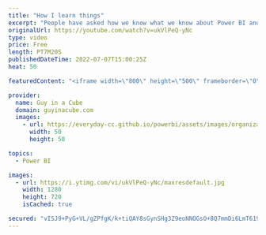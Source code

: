 ```yaml
---
title: "How I learn things"
excerpt: "People have asked how we know what we know about Power BI and other items like Video Editing or YouTube. In this video, I let you in on my process!  📢 Become a member: https://guyinacu.be/membership \r \r *******************\r \r Want to take your Power BI skills to the next level? We have training courses"
originalUrl: https://youtube.com/watch?v=ukVlPeQ-yNc
type: video
price: Free
length: PT7M20S
publishedDateTime: 2022-07-07T15:00:25Z
heat: 50

featuredContent: "<iframe width=\"800\" height=\"500\" frameborder=\"0\" src=\"https://www.youtube.com/embed/ukVlPeQ-yNc\" allow=\"accelerometer; autoplay; encrypted-media; gyroscope; picture-in-picture\" allowfullscreen></iframe>"

provider:
  name: Guy in a Cube
  domain: guyinacube.com
  images:
    - url: https://everyday-cc.github.io/powerbi/assets/images/organizations/guyinacube.com-50x50.jpg
      width: 50
      height: 50

topics:
  - Power BI

images:
  - url: https://i.ytimg.com/vi/ukVlPeQ-yNc/maxresdefault.jpg
    width: 1280
    height: 720
    isCached: true

secured: "vISJ9+PyG+VL/gZPfgK/k+tiQAY8sGynSHg3Z9eoNNOGsO+8Q7mmDi6LmT619PIEZn49VpOUZ/+Kjmy8G7ExINqi1+3RhuGGKKL4iPE2rUp7DwLm5o4N+iGXld5EETkrX4XMHLCHBHo1f8Gq3JGECqlVrTeIYEbhylo95BM5EwC7FKb8FNwgCMIzR+TNAfR3uL1v8rcCuSZXQ2Y4deIUSQDXSSqwV0JmGV9D0DLNU2PxwroonL7+7008MMQW6W4YSztCV2/w2J8vRFrfVRki5g4rvZEZ5NaRUF0H02U4Y07ftc8k6629RtqX6jOVItUNRXnUOEL2LnVzqrWXnMZrWjIE/3t0LI9u957QBf08b4uXEks2vlD7aqg+QqSqd0v/lJTieKzSvBQrXGhgiHPSufzV5FH8kLNQP4ypYcW2JCE=;L3kCokxK7wP8CuvS5o0e9w=="
---
```



